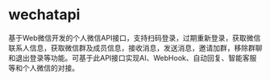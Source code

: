# wechatapi
基于Web微信开发的个人微信API接口，支持扫码登录，过期重新登录，获取微信联系人信息，获取微信群及成员信息，接收消息，发送消息，邀请加群，移除群聊和退出登录等功能。可基于此API接口实现AI、WebHook、自动回复、智能客服等和个人微信的对接。
